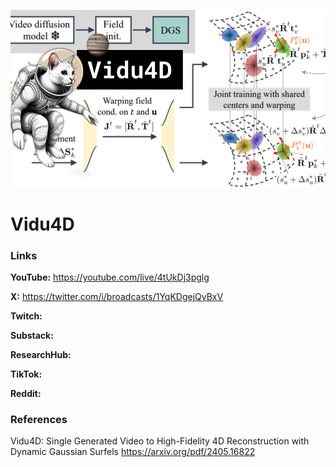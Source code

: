 ![thumbnail](thumbnail.png)

# Vidu4D

### Links

**YouTube:** https://youtube.com/live/4tUkDj3pglg

**X:** https://twitter.com/i/broadcasts/1YqKDgejQyBxV

**Twitch:**

**Substack:**

**ResearchHub:**

**TikTok:**

**Reddit:**

### References

Vidu4D: Single Generated Video to High-Fidelity 4D Reconstruction with Dynamic Gaussian Surfels
https://arxiv.org/pdf/2405.16822
